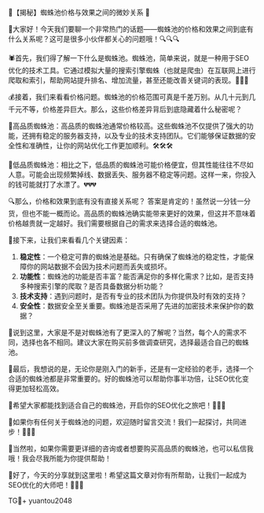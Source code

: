 🌟【揭秘】蜘蛛池价格与效果之间的微妙关系 🌟

🌈大家好！今天我们要聊一个非常热门的话题——蜘蛛池的价格和效果之间到底有什么关系呢？这可是很多小伙伴都关心的问题哦！🔍🔍🔍

🕷️首先，我们得了解一下什么是蜘蛛池。蜘蛛池，简单来说，就是一种用于SEO优化的技术工具。它通过模拟大量的搜索引擎蜘蛛（也就是爬虫）在互联网上进行爬取和索引，帮助网站提升排名、增加流量，甚至还能改善关键词的表现。🚀🚀🚀

💰接着，我们来看看价格问题。蜘蛛池的价格范围可真是千差万别。从几十元到几千元不等，价格差异巨大。那么，这些价格差异背后到底隐藏着什么秘密呢？

🌟高品质蜘蛛池：高品质的蜘蛛池通常价格较高。这些蜘蛛池不仅提供了强大的功能，还拥有稳定的服务器支持，以及专业的技术支持团队。它们能够保证数据的安全性和准确性，让你的网站优化工作更加顺利。🛠️🛠️🛠️

💸低品质蜘蛛池：相比之下，低品质的蜘蛛池可能价格便宜，但其性能往往不尽如人意。可能会出现频繁掉线、数据丢失、服务器不稳定等问题。这样一来，你投入的钱可能就打了水漂了。💔💔💔

🔍那么，价格和效果到底有没有直接关系呢？
答案是肯定的！虽然说一分钱一分货，但也不能一概而论。高品质的蜘蛛池确实能带来更好的效果，但这并不意味着价格越贵就一定越好。我们需要根据自己的需求来选择合适的蜘蛛池。

🌈接下来，让我们来看看几个关键因素：
1. **稳定性**：一个稳定可靠的蜘蛛池是基础。只有确保了蜘蛛池的稳定性，才能保障你的网站数据不会因为技术问题而丢失或损坏。
2. **功能性**：蜘蛛池的功能是否丰富？能否满足你的多样化需求？比如，是否支持多种搜索引擎的爬取？是否具备数据分析功能？
3. **技术支持**：遇到问题时，是否有专业的技术团队为你提供及时有效的支持？
4. **安全性**：数据安全至关重要。蜘蛛池是否采用了先进的加密技术来保护你的数据？

🌈说到这里，大家是不是对蜘蛛池有了更深入的了解呢？当然，每个人的需求不同，选择也各不相同。建议大家在购买前多做调查研究，选择最适合自己的蜘蛛池。

🌈最后，我想说的是，无论你是刚入门的新手，还是有一定经验的老手，选择一个合适的蜘蛛池都是非常重要的。好的蜘蛛池可以帮助你事半功倍，让SEO优化变得更加轻松高效。

🌈希望大家都能找到适合自己的蜘蛛池，开启你的SEO优化之旅吧！🚀🚀🚀

🌈如果你有任何关于蜘蛛池的问题，欢迎随时留言交流！我们一起探讨，共同进步！💬💬💬

🌈当然啦，如果你需要更详细的咨询或者想要购买高品质的蜘蛛池，也可以私信我哦！我会尽我所能为你提供帮助！

🌈好了，今天的分享就到这里啦！希望这篇文章对你有所帮助，让我们一起成为SEO优化的大师吧！💪💪💪

TG💪+ yuantou2048